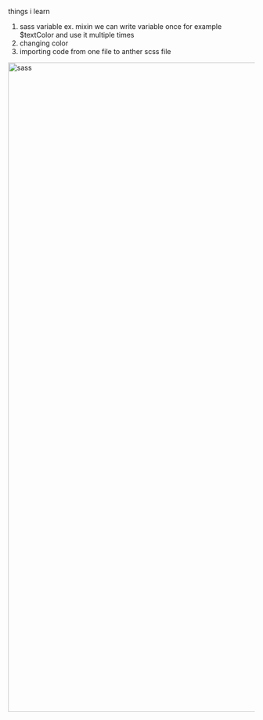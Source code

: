 things i learn
1) sass variable ex. mixin we can write variable once for example $textColor and use it multiple times
2) changing color
3) importing code from one file to anther scss file


<img width="1325" alt="sass" src="https://github.com/subodh245/Sass/assets/118099441/8ef469c0-84ca-4419-abc4-9b78148899ef">
